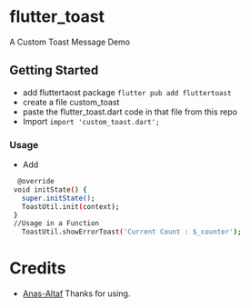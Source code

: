 # flutter_toast

A Custom Toast Message Demo

## Getting Started

+ add fluttertaost package
  ```flutter pub add fluttertoast```
+ create a file custom_toast
+ paste the flutter_toast.dart code in that file from this repo
+ Import ```import 'custom_toast.dart';```
### Usage
+ Add
 ```bash
   @override
  void initState() {
    super.initState();
    ToastUtil.init(context);
  }
  //Usage in a Function
    ToastUtil.showErrorToast('Current Count : $_counter');
   ```
# Credits
+ [Anas-Altaf](https://github.com/Anas-Altaf)
 Thanks for using.